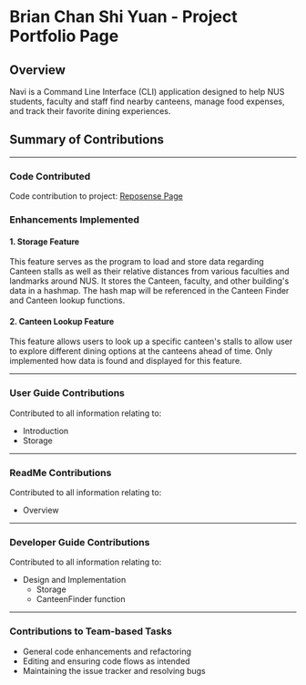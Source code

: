 # Brian Chan Shi Yuan - Project Portfolio Page

## Overview
Navi is a Command Line Interface (CLI) application designed to help NUS students, faculty and staff
find nearby canteens, manage food expenses, and track their favorite dining experiences.

## Summary of Contributions
___
### Code Contributed
Code contribution to project: [Reposense Page](https://nus-cs2113-ay2425s2.github.io/tp-dashboard/?search=brianchanshiyuan&sort=groupTitle&sortWithin=title&timeframe=commit&mergegroup=&groupSelect=groupByRepos&breakdown=true&checkedFileTypes=docs~functional-code~test-code~other&since=2025-02-21&tabOpen=true&tabType=authorship&tabAuthor=brianchanshiyuan&tabRepo=AY2425S2-CS2113-W12-2%2Ftp%5Bmaster%5D&authorshipIsMergeGroup=false&authorshipFileTypes=docs~functional-code~test-code&authorshipIsBinaryFileTypeChecked=false&authorshipIsIgnoredFilesChecked=false&authorshipSortBy=linesOfCode)

### Enhancements Implemented
#### 1. Storage Feature
This feature serves as the program to load and store data regarding Canteen stalls as well as their relative distances from various faculties and landmarks around NUS.
It stores the Canteen, faculty, and other building's data in a hashmap.
The hash map will be referenced in the Canteen Finder and Canteen lookup functions.

#### 2. Canteen Lookup Feature
This feature allows users to look up a specific canteen's stalls
to allow user to explore different dining options at the canteens ahead of time.
Only implemented how data is found and displayed for this feature.

___
### User Guide Contributions
Contributed to all information relating to:
- Introduction
- Storage

___
### ReadMe Contributions
Contributed to all information relating to:
- Overview

___
### Developer Guide Contributions
Contributed to all information relating to:
- Design and Implementation
    - Storage
    - CanteenFinder function

___
### Contributions to Team-based Tasks
- General code enhancements and refactoring
- Editing and ensuring code flows as intended
- Maintaining the issue tracker and resolving bugs